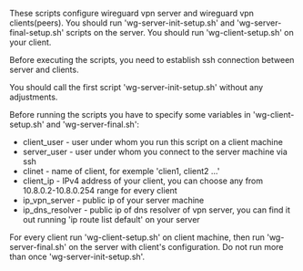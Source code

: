 These scripts configure wireguard vpn server and wireguard vpn clients(peers).
You should run 'wg-server-init-setup.sh' and 'wg-server-final-setup.sh' scripts on the server.
You should run 'wg-client-setup.sh' on your client.

Before executing the scripts, you need to establish ssh connection between server and clients.

You should call the first script 'wg-server-init-setup.sh' without any adjustments.

Before running the scripts you have to specify some variables in 'wg-client-setup.sh' and 'wg-server-final.sh':
  - client_user - user under whom you run this script on a client machine
  - server_user - user under whom you connect to the server machine via ssh
  - clinet - name of client, for exemple 'clien1, client2 ...'
  - client_ip - IPv4 address of your client, you can choose any from 10.8.0.2-10.8.0.254 range for every client
  - ip_vpn_server - public ip of your server machine
  - ip_dns_resolver - public ip of dns resolver of vpn server, you can find it out running 'ip route list default' on your server 

For every client run 'wg-client-setup.sh' on client machine, then run 'wg-server-final.sh' on the server with client's configuration.
Do not run more than once 'wg-server-init-setup.sh'.



